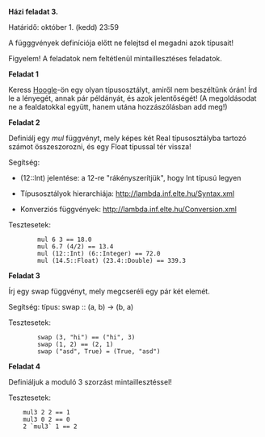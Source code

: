 **Házi feladat 3.**

Határidő: október 1. (kedd) 23:59

A függgvények definíciója előtt ne felejtsd el megadni azok típusait!

Figyelem! A feladatok nem feltétlenül mintaillesztéses feladatok.

**Feladat 1**

Keress [Hoogle](https://hoogle.haskell.org)-ön egy olyan típusosztályt, amiről nem beszéltünk órán! Írd le a lényegét, annak pár példányát, és azok jelentőségét!
(A megoldásodat ne a fealdatokkal együtt, hanem utána hozzászólásban add meg!)

**Feladat 2**

Definiálj egy *mul* függvényt, mely képes két Real típusosztályba tartozó számot összeszorozni, és egy Float típussal tér vissza!

Segítség:

- (12::Int) jelentése: a 12-re "rákényszerítjük", hogy Int típusú legyen

- Típusosztályok hierarchiája: http://lambda.inf.elte.hu/Syntax.xml

- Konverziós függvények: http://lambda.inf.elte.hu/Conversion.xml 


Tesztesetek:

            mul 6 3 == 18.0
            mul 6.7 (4/2) == 13.4
            mul (12::Int) (6::Integer) == 72.0
            mul (14.5::Float) (23.4::Double) == 339.3


**Feladat 3**

Írj egy swap függvényt, mely megcseréli egy pár két elemét.

Segítség: típus: swap :: (a, b) -> (b, a)

Tesztesetek:

            swap (3, "hi") == ("hi", 3)
            swap (1, 2) == (2, 1)
            swap ("asd", True) = (True, "asd")


**Feladat 4**

Definiáljuk a moduló 3 szorzást mintaillesztéssel!

Tesztesetek:

        mul3 2 2 == 1
        mul3 0 2 == 0
        2 `mul3` 1 == 2
